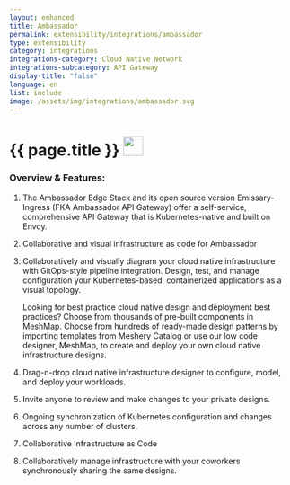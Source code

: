 ```yaml
---
layout: enhanced
title: Ambassador
permalink: extensibility/integrations/ambassador
type: extensibility
category: integrations
integrations-category: Cloud Native Network
integrations-subcategory: API Gateway
display-title: "false"
language: en
list: include
image: /assets/img/integrations/ambassador.svg
---
```


<h1>{{ page.title }} <img src="{{ page.image }}" style="width: 35px; height: 35px;" /></h1>


<!-- This needs replaced with the Category property, not the sub-category.
 #### About: The Ambassador Edge Stack and its open source version Emissary-Ingress (FKA Ambassador API Gateway) offer a self-service, comprehensive API Gateway that is Kubernetes-native and built on Envoy. -->

### Overview & Features:

1. The Ambassador Edge Stack and its open source version Emissary-Ingress (FKA Ambassador API Gateway) offer a self-service, comprehensive API Gateway that is Kubernetes-native and built on Envoy.

2. Collaborative and visual infrastructure as code for Ambassador

4. 
    Collaboratively and visually diagram your cloud native infrastructure with GitOps-style pipeline integration. Design, test, and manage configuration your Kubernetes-based, containerized applications as a visual topology.



    Looking for best practice cloud native design and deployment best practices? Choose from thousands of pre-built components in MeshMap. Choose from hundreds of ready-made design patterns by importing templates from Meshery Catalog or use our low code designer, MeshMap, to create and deploy your own cloud native infrastructure designs.



5. Drag-n-drop cloud native infrastructure designer to configure, model, and deploy your workloads.

6. Invite anyone to review and make changes to your private designs.

7. Ongoing synchronization of Kubernetes configuration and changes across any number of clusters.

8. Collaborative Infrastructure as Code

9. Collaboratively manage infrastructure with your coworkers synchronously sharing the same designs.

